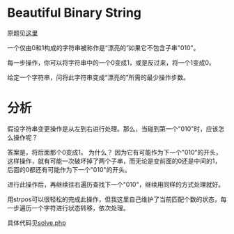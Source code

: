 # Beautiful Binary String
原题见[这里](https://www.hackerrank.com/challenges/beautiful-binary-string/problem)

一个仅由0和1构成的字符串被称作是“漂亮的”如果它不包含子串"010"。

每一步操作，你可以将字符串中的一个0变成1，或是反过来，将一个1变成0。

给定一个字符串，问将此字符串变成“漂亮的”所需的最少操作步数。

# 分析

假设字符串变更操作是从左到右进行处理。那么，当碰到第一个"010"时，应该怎么操作呢？

答案是，将后面那个0变成1。 为什么？ 因为它有可能作为下一个"010"的开头，这样操作，就有可能一次破坏掉了两个子串，而无论是变前面的0还是中间的1，后面的0都还有可能作为下一个"010"的开头。

进行此操作后，再继续往右遍历查找下一个"010"，继续用同样的方式处理就好。

用strpos可以很轻松的完成此操作，但我这里自己维护了当前匹配个数的状态，每一步遍历一个字符进行状态转移，依次处理。

具体代码见[solve.php](./solve.php)
